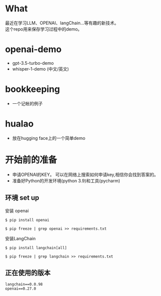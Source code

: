 # What
最近在学习LLM、OPENAI、langChain...等有趣的新技术。  
这个repo用来保存学习过程中的demo。

# openai-demo
* gpt-3.5-turbo-demo
* whisper-1-demo (中文/英文)

# bookkeeping
* 一个记帐的例子

#  hualao
* 放在hugging face上的一个简单demo

# 开始前的准备
- 申请OPENAI的KEY。 可以在网络上搜索如何申请key,相信你会找到答案的。    
- 准备好Python的开发环境(python 3.9)和工具(pycharm)   



## 环境 set up
安装 openai
```
$ pip install openai

$ pip freeze | grep openai >> requirements.txt
```

安装LangChain
```
$ pip install langchain[all]

$ pip freeze | grep langchain >> requirements.txt
```



## 正在使用的版本
```
langchain==0.0.98
openai==0.27.0
```

